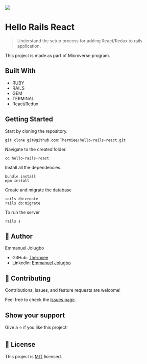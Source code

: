 ![](https://img.shields.io/badge/Microverse-blueviolet)

# Hello Rails React

> Understand the setup process for adding React/Redux to rails application.

This project is made as part of Microverse program.

## Built With

- RUBY
- RAILS
- GEM
- TERMINAL
- React/Redux

## Getting Started

Start by cloning the repository.

```
git clone git@github.com:Thermiee/hello-rails-react.git
```


Navigate to the created folder.

```
cd hello-rails-react
```


Install all the dependencies.

```
bundle install
npm install
```


Create and migrate the database

```
rails db:create
rails db:migrate
```

To run the server

```
rails s
```

## 👤 Author 
Emmanuel Jolugbo
- GitHub: [Thermiee](https://github.com/Thermiee)
- LinkedIn: [Emmanuel Jolugbo](https://www.linkedin.com/in/emmanuel-jolugbo/)


## 🤝 Contributing

Contributions, issues, and feature requests are welcome!

Feel free to check the [issues page](../../issues/).

## Show your support

Give a ⭐️ if you like this project!

## 📝 License

This project is [MIT](./MIT.md) licensed.
